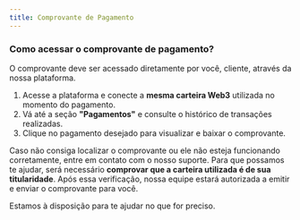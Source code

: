 ```yaml
---
title: Comprovante de Pagamento
---
```

### Como acessar o comprovante de pagamento?

O comprovante deve ser acessado diretamente por você, cliente, através da nossa plataforma.

1. Acesse a plataforma e conecte a **mesma carteira Web3** utilizada no momento do pagamento.
2. Vá até a seção **"Pagamentos"** e consulte o histórico de transações realizadas.
3. Clique no pagamento desejado para visualizar e baixar o comprovante.

Caso não consiga localizar o comprovante ou ele não esteja funcionando corretamente, entre em contato com o nosso suporte. Para que possamos te ajudar, será necessário **comprovar que a carteira utilizada é de sua titularidade**. Após essa verificação, nossa equipe estará autorizada a emitir e enviar o comprovante para você.

Estamos à disposição para te ajudar no que for preciso.
